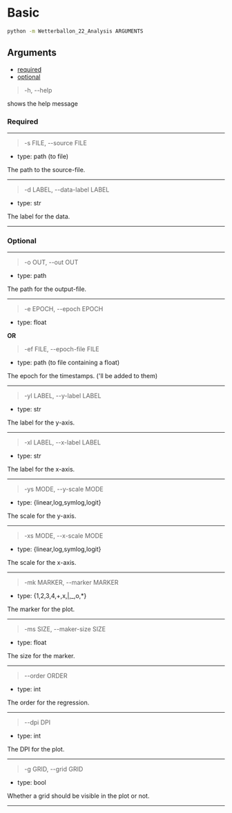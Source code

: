 # Basic

```bash
python -m Wetterballon_22_Analysis ARGUMENTS
```

## Arguments

- [required](#required)
- [optional](#optional)

> -h, --help

shows the help message


### Required

---
> -s FILE, --source FILE

* type: path (to file)

The path to the source-file.

---
> -d LABEL, --data-label LABEL

* type: str

The label for the data.

---

### Optional

---
> -o OUT, --out OUT

* type: path

The path for the output-file.

---
> -e EPOCH, --epoch EPOCH

* type: float

**OR**

> -ef FILE, --epoch-file FILE

* type: path (to file containing a float)

The epoch for the timestamps. ('ll be added to them)

---
> -yl LABEL, --y-label LABEL

* type: str

The label for the y-axis.

---
> -xl LABEL, --x-label LABEL

* type: str

The label for the x-axis.

---
> -ys MODE, --y-scale MODE

* type: {linear,log,symlog,logit}

The scale for the y-axis.

---
> -xs MODE, --x-scale MODE

* type: {linear,log,symlog,logit}

The scale for the x-axis.

---
> -mk MARKER, --marker MARKER

* type: {1,2,3,4,+,x,|,\_,o,\*}

The marker for the plot.

---
> -ms SIZE, --maker-size SIZE

* type: float

The size for the marker.

---
> --order ORDER

* type: int

The order for the regression.

---
> --dpi DPI

* type: int

The DPI for the plot.

---
> -g GRID, --grid GRID

* type: bool

Whether a grid should be visible in the plot or not.

---
